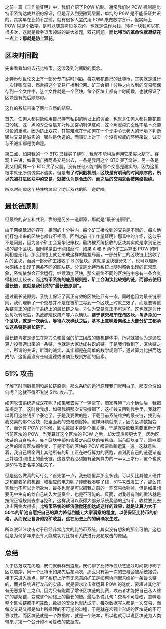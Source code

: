 之前一篇《工作量证明》中，我们介绍了 POW 机制。通常我们说 POW 机制是比特币系统达成共识的保证，但是深入到更微观层面，单纯的 POW 是不能保证共识的。其实早在比特币之前，就有很多人尝试用 POW 来做数字货币，但实际上 POW 只是个数字，是可以随意拷贝多次的，也就是说作为钱，同样一块钱可以花很多次，这就是数字货币领域的最大难题，双花问题。而**比特币的革命性就凝结在一点上：那就是防止双花。**

## 区块时间戳

先来看看如何去花比特币，这涉及到时间戳的概念。

比特币创世论文上有一部分专门讲时间戳。每次我花自己的比特币，其实就是进行一次转账交易，然后把这个交易广播到全网。矿工会把十分钟之内收到的交易都保存到一个文件中，这个文件就是一个区块。每个区块上都有个时间戳，也就保证了区块是有先后顺序的。

这样的系统带来了两个自然的结果。

首先，任何人都只能动用自己持有私钥的地址上的资金，也就是任何人都只能花自己的钱。这一点的安全性是非对称加密机制保证的，这个角度的安全性不是本文要讨论的重点。因为防止双花，其实难点在于如何在一个无中心无老大的环境下判断哪些交易是诚实的，哪些是伪造的。而事实上对于一个没有权威的环境来说，诚实与不诚实都是伪命题。

第二点，如果我的一个 BTC 已经买了烧饼，我就不能稍后再用它来买火腿了。客观上来讲，如果我广播两条交易出去，一条是我用这个 BTC 买了烧饼，另一条是我又用同样一个 BTC 买了火腿。没有任何人能判断哪个交易是诚实的，因为这里根本就无所谓诚实不诚实。但是**有了时间戳机制，区块是有明确的时间顺序的，所以先被打进区块中的交易，就被认为是合法的，而之后的交易就会被网络拒绝。**

所以时间戳这个特性构筑起了防止双花的第一道屏障。

## 最长链原则

但最终的安全和共识，靠的是另外一道屏障，那就是“最长链原则”。

由于网络延迟的存在，相同的十分钟内，每个矿工接收到的交易是不同的，每次他们打包出来的区块也都各不相同。回到之前《工作量证明》那篇中的介绍，这似乎不是问题，因为各个矿工会竞争记账权，最终被系统接收的区块其实就是拿到记账权的那个区块。但同样是由于网络延时，如果 A 和 B 两个矿工运算出 POW 的时间相差无几，那么网络上就会形成这样的尴尬局面，一部分矿工的区块链上接收了 A 的区块，而另一部分矿工接收了 B 的区块。这就是区块链分叉了，也可以理解为网络上出现了两条不同的区块链。分叉是比特币系统上随时都会出现的正常现象，系统依然会正常运行，继续添加区块，那么最终不同的区块链中总有一条会变得相对比较长，而**比特币系统的底层规则是，矿工会淘汰比较短的链，而都去使用最长链，这就是我们说的“最长链原则”。**

通过最长链原则，系统上保证了真正有效的区块链只有一条。同时也因为最长链原则，我们理解了一个交易并不是在被矿工写到一个区块上时就生效了，而是要等这条链真正的成为了系统上的最长链之后，才认为交易真正不可逆了。这也就是为什么每次转账后，系统都建议用户等六次确认。**基于该交易所在的区块，每多添加一个区块，就是一次确认，等待六次确认之后，基本上意味着网络上大部分矿工都承认这条链是最长链了。**

最长链肯定是诞生在算力总和最强的矿工组成的随机群体中，所以就被认为是通过算力投票选出来的一条链，也就是大家达成共识的链。于是我们看到了，区块链之上，所谓的共识，所谓的诚实，其实都是在简单的数学规则下，通过算力比拼而达成的，这里面没有任何道德或者商业规则方面的因素。

## 51% 攻击

了解了时间戳机制和最长链原则，那么系统的运行原理我们就明白了，那安全性如何呢？这就不得不说说 51% 攻击了。

如何攻击系统造成双花呢？如果我去买了一辆豪车，商家等待了六个确认后，我把车提走了。这时候我想，如果我把那次交易撤销了，这样钱又回到我手里，我就可以再用这些钱买个豪宅了。于是我要做的是，下载目前系统维护的最长链，找到有我交易的那个区块，把里面我的交易剔除掉。这样麻烦就来了，因为区块数据变了，而计算 POW 的时候，区块数据本身是个相关量，于是就导致我需要重新计算当前区块的 POW。当我算好这个区块的 POW 之后，却发现麻烦更大了，因为区块链的自身特点，每个区块中都包含着之前区块的哈希值。当前区块变了，意味着之后的所有区块都会变，于是所有的区块的 POW 都要重新运算一遍。这就意味着，我自己跟全网上其他所有的矿工正在进行算力的赛跑，直到我自己的链逐渐追上并超过网络上的最长链，这要求我必须拥有全网算力的一半以上才行，这个也就是51%攻击名字的由来了。

但是这么做真的可行么？首先第一点，我去哪里弄那么多钱，可以买比其他人硬件之和都要多的机器，和相应的电力呢？即使我凑够了钱，51%攻击发生了，那么其实我也不可以为所欲为，最多也就是可以把我之前的一笔交易撤销掉，但是如果想要无中生有的给自己转入大量资金，也是不可能的。反而，对我最有利的做法就是按照正常规则去参与挖矿，这样我可以获得大部分系统奖励的比特币，收益要比去攻击网络大得多。**比特币系统的经济激励还能达成这样的效果，就是让算力大于50%的矿池自愿把自己的算力降低到能让大家满意的程度，以便保证比特币的价格，从而保证自身的挖矿收益，这在历史上的的确确发生过。**

所以说51%攻击对于已经非常庞大的比特币系统，其实没有想象的那么可怕。这也就是为何多年来没有人能成功对比特币系统进行双花攻击的原因。

## 总结

关于防范双花问题，我们就解释到这里。我们聊了比特币区块链通过时间戳标明了区块顺序，同一个比特币如果先后花两次，那么只有第一次的交易会被系统接受。接下来进入重点，聊了系统上所有无恶意的矿工是如何协同起来维护一条最长链的，而对系统进行攻击的实质，就是要求攻击者运算 POW 的速度，要超过其他所有无恶意矿工之和。因为只有跑赢了增长区块链的比赛，攻击者才能把自己私人维护的那条链，变成整个网络上的最长的链。最后多说几句：交易不可篡改，意味着整个区块链都不可篡改，数据的安全也就达成了。每次数据写入都是一次交易，而每次交易又都是如上所推理的不可逆的过程，于是就在宏观上形成的区块链的不可篡改性。而区块链就是一个数据库，就是一个账本，所以也就可以说区块链为人类带来了第一个公开的不可篡改的数据库。
